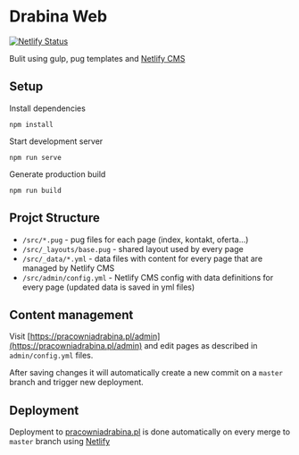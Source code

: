 # Drabina Web

[![Netlify Status](https://api.netlify.com/api/v1/badges/e4c182ba-e220-4f41-b72a-323792e6bbfb/deploy-status)](https://app.netlify.com/sites/pracownia-drabina/deploys)

Bulit using gulp, pug templates and [Netlify CMS](https://www.netlifycms.org/)

## Setup

Install dependencies
```
npm install
```

Start development server
```
npm run serve
```

Generate production build
```
npm run build
```

## Projct Structure

- `/src/*.pug` - pug files for each page (index, kontakt, oferta...)
- `/src/_layouts/base.pug` - shared layout used by every page
- `/src/_data/*.yml` - data files with content for every page that are managed by Netlify CMS
- `/src/admin/config.yml` - Netlify CMS config with data definitions for every page (updated data is saved in yml files)

## Content management

Visit [https://pracowniadrabina.pl/admin](https://pracowniadrabina.pl/admin) and edit pages as described in `admin/config.yml` files.

After saving changes it will automatically create a new commit on a `master` branch and trigger new deployment.

## Deployment

Deployment to [pracowniadrabina.pl](https://pracowniadrabina.pl/) is done automatically on every merge to `master` branch using [Netlify](https://netlify.com)
